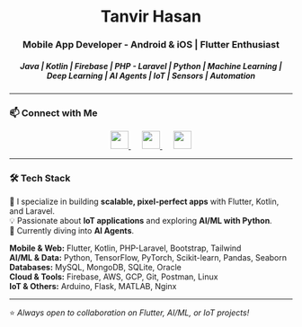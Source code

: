 <h1 align="center">Tanvir Hasan</h1>
<h3 align="center">Mobile App Developer - Android & iOS | Flutter Enthusiast </h3>
<h5 align="center">Java | Kotlin | Firebase | PHP - Laravel | Python | Machine Learning | Deep Learning | AI Agents | IoT | Sensors | Automation </h5>
  

---
### 📫 Connect with Me  

<div align="center">
  <a href="mailto:tanvirhasanemn@gmail.com">
    <img src="https://img.shields.io/badge/Gmail-D14836?style=for-the-badge&logo=gmail&logoColor=white" height="32"/>
  </a>
  <span style="margin: 0 10px;"></span>
  <a href="https://www.linkedin.com/in/tanvirhasanemn/">
    <img src="https://img.shields.io/badge/LinkedIn-0A66C2?style=for-the-badge&logo=linkedin&logoColor=white" height="32"/>
  </a>
  <span style="margin: 0 10px;"></span>
  <a href="https://www.facebook.com/tanvirhasan.emn/">
    <img src="https://img.shields.io/badge/Facebook-1877F2?style=for-the-badge&logo=facebook&logoColor=white" height="32"/>
  </a>
</div>





---

### 🛠️ Tech Stack
🚀 I specialize in building **scalable, pixel-perfect apps** with Flutter, Kotlin, and Laravel.  
💡 Passionate about **IoT applications** and exploring **AI/ML with Python**.  
🌱 Currently diving into **AI Agents**.  

**Mobile & Web:** Flutter, Kotlin, PHP-Laravel, Bootstrap, Tailwind  
**AI/ML & Data:** Python, TensorFlow, PyTorch, Scikit-learn, Pandas, Seaborn  
**Databases:** MySQL, MongoDB, SQLite, Oracle  
**Cloud & Tools:** Firebase, AWS, GCP, Git, Postman, Linux  
**IoT & Others:** Arduino, Flask, MATLAB, Nginx  

---

⭐ *Always open to collaboration on Flutter, AI/ML, or IoT projects!*
